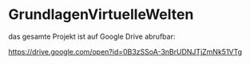 # GrundlagenVirtuelleWelten

das gesamte Projekt ist auf Google Drive abrufbar:

https://drive.google.com/open?id=0B3zSSoA-3nBrUDNJTjZmNk51VTg
